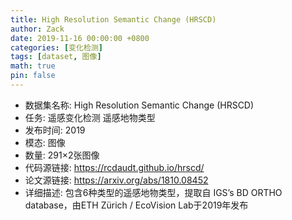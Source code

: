 ```yaml
---
title: High Resolution Semantic Change (HRSCD)
author: Zack
date: 2019-11-16 00:00:00 +0800
categories: [变化检测]
tags: [dataset, 图像]
math: true
pin: false
---
```

- 数据集名称: High Resolution Semantic Change (HRSCD)
- 任务: 遥感变化检测 遥感地物类型
- 发布时间: 2019
- 模态: 图像
- 数量: 291×2张图像
- 代码源链接: https://rcdaudt.github.io/hrscd/
- 论文源链接: https://arxiv.org/abs/1810.08452
- 详细描述: 包含6种类型的遥感地物类型，提取自 IGS’s BD ORTHO database，由ETH Zürich / EcoVision Lab于2019年发布
